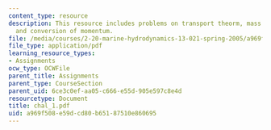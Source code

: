 ```yaml
---
content_type: resource
description: This resource includes problems on transport theorm, mass flow rates,
  and conversion of momentum.
file: /media/courses/2-20-marine-hydrodynamics-13-021-spring-2005/a969f508e59dcd80b65187510e860695_chal_1.pdf
file_type: application/pdf
learning_resource_types:
- Assignments
ocw_type: OCWFile
parent_title: Assignments
parent_type: CourseSection
parent_uid: 6ce3c0ef-aa05-c666-e55d-905e597c8e4d
resourcetype: Document
title: chal_1.pdf
uid: a969f508-e59d-cd80-b651-87510e860695
---
```

